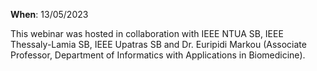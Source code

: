 
**When**: 13/05/2023

This webinar was hosted in collaboration with IEEE NTUA SB, IEEE Thessaly-Lamia SB, IEEE Upatras SB and Dr. Euripidi Markou (Associate Professor, Department of Informatics with Applications in Biomedicine). 



